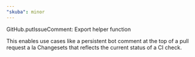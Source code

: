 ```yaml
---
"skuba": minor
---
```


GitHub.putIssueComment: Export helper function

This enables use cases like a persistent bot comment at the top of a pull request a la Changesets that reflects the current status of a CI check.
